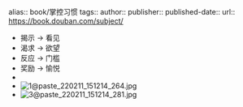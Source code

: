 alias:: book/掌控习惯
tags:: 
author:: 
publisher:: 
published-date:: 
url:: https://book.douban.com/subject/

- 揭示 -> 看见
- 渴求 -> 欲望
- 反应 -> 门槛
- 奖励 -> 愉悦
-
- ![1@paste_220211_151214_264.jpg](../assets/1@paste_220211_151214_264_1647192994568_0.jpg)
- ![3@paste_220211_151214_281.jpg](../assets/3@paste_220211_151214_281_1647193002026_0.jpg)